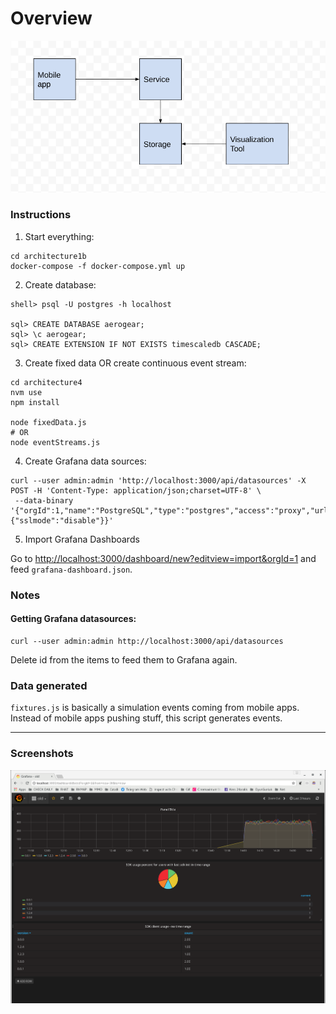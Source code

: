 # Overview

![Overview](./screenshots/architecture1b-overview.png?raw=true "Overview")


### Instructions

1. Start everything:

```
cd architecture1b
docker-compose -f docker-compose.yml up
```

2. Create database:

```
shell> psql -U postgres -h localhost

sql> CREATE DATABASE aerogear;
sql> \c aerogear;
sql> CREATE EXTENSION IF NOT EXISTS timescaledb CASCADE; 
```



3. Create fixed data OR create continuous event stream:

```
cd architecture4
nvm use
npm install

node fixedData.js 
# OR
node eventStreams.js
```

4. Create Grafana data sources:

```
curl --user admin:admin 'http://localhost:3000/api/datasources' -X POST -H 'Content-Type: application/json;charset=UTF-8' \
 --data-binary '{"orgId":1,"name":"PostgreSQL","type":"postgres","access":"proxy","url":"timescaledb:5432","password":"","user":"postgres","database":"aerogear","basicAuth":false,"isDefault":true,"jsonData":{"sslmode":"disable"}}'
```

5. Import Grafana Dashboards

Go to <http://localhost:3000/dashboard/new?editview=import&orgId=1> and feed `grafana-dashboard.json`.

### Notes

#### Getting Grafana datasources:

```
curl --user admin:admin http://localhost:3000/api/datasources
```

Delete id from the items to feed them to Grafana again.



### Data generated

`fixtures.js` is basically a simulation events coming from mobile apps. Instead of mobile apps pushing stuff, this script generates events.


----------------------------------------------

### Screenshots

![Screenshot0](./screenshots/grafana.png?raw=true "Screenshot")